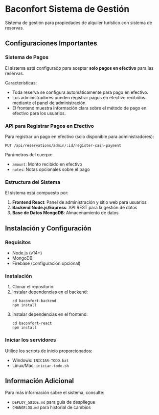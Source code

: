 # Baconfort Sistema de Gestión

Sistema de gestión para propiedades de alquiler turístico con sistema de reservas.

## Configuraciones Importantes

### Sistema de Pagos

El sistema está configurado para aceptar **solo pagos en efectivo** para las reservas.

Características:
- Toda reserva se configura automáticamente para pago en efectivo.
- Los administradores pueden registrar pagos en efectivo recibidos mediante el panel de administración.
- El frontend muestra información clara sobre el método de pago en efectivo para los usuarios.

### API para Registrar Pagos en Efectivo

Para registrar un pago en efectivo (solo disponible para administradores):

```
PUT /api/reservations/admin/:id/register-cash-payment
```

Parámetros del cuerpo:
- `amount`: Monto recibido en efectivo
- `notes`: Notas opcionales sobre el pago

### Estructura del Sistema

El sistema está compuesto por:

1. **Frontend React**: Panel de administración y sitio web para usuarios
2. **Backend Node.js/Express**: API REST para la gestión de datos
3. **Base de Datos MongoDB**: Almacenamiento de datos

## Instalación y Configuración

### Requisitos
- Node.js (v14+)
- MongoDB
- Firebase (configuración opcional)

### Instalación

1. Clonar el repositorio
2. Instalar dependencias en el backend:
   ```
   cd baconfort-backend
   npm install
   ```
3. Instalar dependencias en el frontend:
   ```
   cd baconfort-react
   npm install
   ```

### Iniciar los servidores

Utilice los scripts de inicio proporcionados:

- Windows: `INICIAR-TODO.bat`
- Linux/Mac: `iniciar-todo.sh`

## Información Adicional

Para más información sobre el sistema, consulte:

- `DEPLOY_GUIDE.md` para guía de despliegue
- `CHANGELOG.md` para historial de cambios
